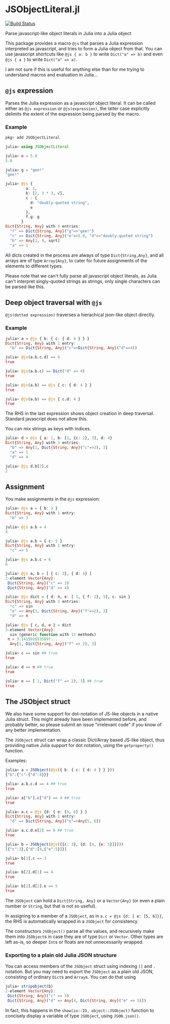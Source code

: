 # JSObjectLiteral.jl

[![Build Status](https://travis-ci.org/davidavdav/JSObjectLiteral.jl.svg?branch=master)](https://travis-ci.org/davidavdav/JSObjectLiteral.jl)

Parse javascript-like object literals in Julia into a Julia object

This package provides a macro `@js` that parses a Julia expression interpreted as javascript, and tries to form a Julia object from that.  You can use javascript shortcuts like `@js { a: b }` to write `Dict("a" => b)` and even `@js { a }` to write `Dict("a" => a)`.

I am not sure if this is useful for anything else than for me trying to understand macros and evaluation in Julia...

## `@js` expression

Parses the Julia expression as a javascript object literal.  It can be called either as `@js expression` or `@js(expression)`, the latter case explicitly delimits the extent of the expression being parsed by the macro.

### Example

```julia
pkg> add JSObjectLiteral

julia> using JSObjectLiteral

julia> e = 5.0
5.0

julia> g = "gee!"
"gee!"

julia> @js {
         a: 1,
         b: [2, 3 * 3, √],
         c : {
           d: "doubly-quoted string",
           e
         },
         f.g: g
       }
Dict{String, Any} with 4 entries:
  "f" => Dict{String, Any}("g"=>"gee!")
  "c" => Dict{String, Any}("e"=>5.0, "d"=>"doubly-quoted string")
  "b" => Any[2, 9, sqrt]
  "a" => 1

```
All dicts created in the process are always of type `Dict{String,Any}`, and all arrays are of type `Array{Any}`, to cater for future assignments of the elements to different types. 

Please note that we can't fully parse all javascript object literals, as Julia can't interpret singly-quoted strings as strings, only single characters can be parsed like this.

## Deep object traversal with `@js`

`@js(dotted expression)` traverses a hierachical json-like object directly.

### Example
```julia
julia> a = @js { b: { c: { d: 4 } } }
Dict{String, Any} with 1 entry:
  "b" => Dict{String, Any}("c"=>Dict{String, Any}("d"=>4))

julia> @js(a.b.c.d) == 4
true

julia> @js(a.b.c) == Dict("d" => 4)
true

julia> @js(a.b) == @js { c: { d: 4 } }
true

julia> @js(a.b) == @js { c.d: 4 }
true

```
The RHS in the last expression shows object creation in deep traversal.  Standard javascript does not allow this.

You can mix strings as keys with indices.
```julia
julia> d = @js { a: 1, b: [1, {c: 2}, 3], d: 4}
Dict{String, Any} with 3 entries:
  "b" => Any[1, Dict{String, Any}("c"=>2), 3]
  "a" => 1
  "d" => 4

julia> @js d.b[2].c
2

```

## Assignment

You make assignments in the `@js` expression:
```julia
julia> @js a = { b: 3 }
Dict{String, Any} with 1 entry:
  "b" => 3

julia> @js a.b = 4
4

julia> @js a.b = { c: 5 }
Dict{String, Any} with 1 entry:
  "c" => 5

julia> @js a.b.c = 6
6

julia> @js a, b = [ { c: 3}, { d: 4} ]
2-element Vector{Any}:
 Dict{String, Any}("c" => 3)
 Dict{String, Any}("d" => 4)

julia> @js dict = { d: π, e: [ 1, { f: 2}, 3], c: sin }
Dict{String, Any} with 3 entries:
  "c" => sin
  "e" => Any[1, Dict{String, Any}("f"=>2), 3]
  "d" => π

julia> @js { c, d, e } = dict
3-element Vector{Any}:
  sin (generic function with 13 methods)
 π = 3.1415926535897...
  Any[1, Dict{String, Any}("f" => 2), 3]

julia> c == sin ## true
true

julia> d == π ## true
true

julia> e == [ 1, Dict("f" => 2), 3] ## true
true

```

## The JSObject struct

We also have some support for dot-notation of JS-like objects in a native Julia struct.  This might already have been implemented before, and probably better, so please submit an issue "irrelevant code" if you know of any better implementation. 

The `JSObject` struct can wrap a classic Dict/Array based JS-like object, thus providing native Julia support for dot notation, using the `getproperty()` function. 

Examples:
```julia
julia> a = JSObject(@js({ b: { c: { d: 4 } } }))
{"b":{"c":{"d":4}}}

julia> a.b.c.d == 4 ## true
true

julia> a["b"].c["d"] == 4 ## true
true

julia> a.c = @js {d: { e: [5, 6] } }
Dict{String, Any} with 1 entry:
  "d" => Dict{String, Any}("e"=>Any[5, 6])

julia> a.c.d.e[2] == 6 ## true
true

julia> b = JSObject(@js([{c: 3}, {d: [4, {e: 5}]}]))
[{"c":3},{"d":[4,{"e":5}]}]

julia> b[1].c == 3
true

julia> b[2].d[1] == 4
true

julia> b[2].d[2].e == 5
true

```
The `JSObject` can hold a `Dict{String, Any}` or a `Vector{Any}` (or even a plain number or `String`, but that is not so useful).  

In assigning to a member of a `JSObject`, as in `a.c = @js {d: { e: [5, 6]}}`, the RHS is automatically wrapped in a `JSObject` for consistency. 

The constructors `JSObject()` parse all the values, and recursively make them into `JSObject`s in case they are of type `Dict` or `Vector`.  Other types are left as-is, so deeper `Int`s or floats are not unnecessarily wrapped.  

### Exporting to a plain old Julia JSON structure

You can access members of the `JSObject` struct using indexing `[]` and `.` notation.  But you may need to export the `JSObject` as a plain old JSON, consisting of ordinary `Dict`s and `Array`s.  You can do that using
```julia
julia> stripobject(b)
2-element Vector{Any}:
 Dict{String, Any}("c" => 3)
 Dict{String, Any}("d" => Any[4, Dict{String, Any}("e" => 5)])

```

In fact, this happens in the `show(io::IO, object::JSObject)` function to concisely display a variable of type `JSObject`, using `JSON.json()`. 
